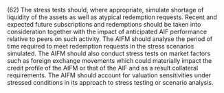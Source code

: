 (62) The stress tests should, where appropriate, simulate shortage of liquidity of the assets as well as atypical redemption requests. Recent and expected future subscriptions and redemptions should be taken into consideration together with the impact of anticipated AIF performance relative to peers on such activity. The AIFM should analyse the period of time required to meet redemption requests in the stress scenarios simulated. The AIFM should also conduct stress tests on market factors such as foreign exchange movements which could materially impact the credit profile of the AIFM or that of the AIF and as a result collateral requirements. The AIFM should account for valuation sensitivities under stressed conditions in its approach to stress testing or scenario analysis.